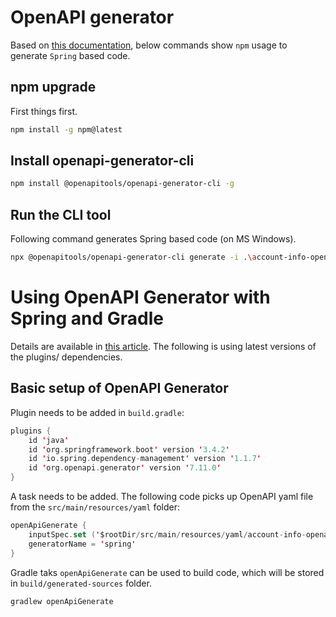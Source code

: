 # OpenAPI generator

Based on [this documentation](https://openapi-generator.tech/docs/installation/), below commands show `npm` usage to generate `Spring` based code.

## npm upgrade

First things first.

```sh
npm install -g npm@latest
```

## Install openapi-generator-cli

```sh
npm install @openapitools/openapi-generator-cli -g
```

## Run the CLI tool

Following command generates Spring based code (on MS Windows).

```sh
npx @openapitools/openapi-generator-cli generate -i .\account-info-openapi.yaml -g spring -o .\gencode
```

# Using OpenAPI Generator with Spring and Gradle

Details are available in [this article](https://medium.com/@barendnieuwoudt/generating-api-code-with-java-springboot-and-the-openapi-generator-f2e232ea0612). The following is using latest versions of the plugins/ dependencies.

## Basic setup of OpenAPI Generator

Plugin needs to be added in `build.gradle`:

```kotlin
plugins {
    id 'java'
    id 'org.springframework.boot' version '3.4.2'
    id 'io.spring.dependency-management' version '1.1.7'
    id 'org.openapi.generator' version '7.11.0'
}
```

A task needs to be added. The following code picks up OpenAPI yaml file from the `src/main/resources/yaml` folder:

```kotlin
openApiGenerate {
    inputSpec.set ('$rootDir/src/main/resources/yaml/account-info-openapi.yaml')
    generatorName = 'spring'
}
```

Gradle taks `openApiGenerate` can be used to build code, which will be  stored in `build/generated-sources` folder.

```sh
gradlew openApiGenerate
```